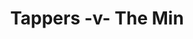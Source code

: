 ---
year: "2002"
serialNumber: "0271" 
game: "Tappers"
title: "Tappers -v- The Min"
gameLocation: ""
gameDate: ""
result: ""
resultType: ""
type: "game"
---